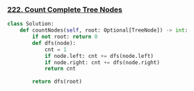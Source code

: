 ### [222. Count Complete Tree Nodes](https://leetcode.com/problems/count-complete-tree-nodes/description/)

```python
class Solution:
    def countNodes(self, root: Optional[TreeNode]) -> int:
        if not root: return 0
        def dfs(node):
            cnt = 1
            if node.left: cnt += dfs(node.left)
            if node.right: cnt += dfs(node.right)
            return cnt
        
        return dfs(root)
```

